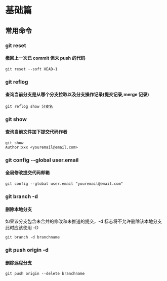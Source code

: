 # 基础篇

## 常用命令

### git reset 

#### 撤回上一次已 commit 但未 push 的代码

```shell
git reset --soft HEAD~1
```

### git reflog

#### 查询当前分支是从哪个分支拉取以及分支操作记录(提交记录,merge 记录)

```shell
git reflog show 分支名
```

### git show

#### 查询当前文件加下提交代码作者

```shell
git show
Author:xxx <youremail@email.com>
```

### git config --global user.email

#### 全局修改提交代码邮箱

```shell
git config --global user.email "youremail@email.com"
```

### git branch -d

#### 删除本地分支
如果该分支包含未合并的修改和未推送的提交，-d 标志将不允许删除该本地分支
此时应该使用 -D
```shell
git branch -d branchname
```

### git push origin -d

#### 删除远程分支

```shell
git push origin --delete branchname
```
